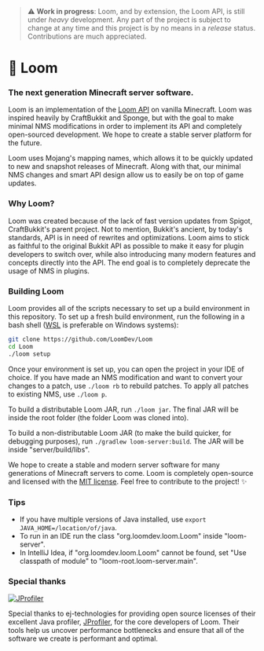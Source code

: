> :warning: **Work in progress**: Loom, and by extension, the Loom API, is still under *heavy* development. Any part of the project is subject to change at any time and this project is by no means in a *release* status. Contributions are much appreciated. 

# 🧵 Loom
### The next generation Minecraft server software.

Loom is an implementation of the [Loom API](/api) on vanilla Minecraft. Loom was inspired heavily by CraftBukkit and Sponge, but with the goal to make minimal NMS modifications in order to implement its API and completely open-sourced development. We hope to create a stable server platform for the future.

Loom uses Mojang's mapping names, which allows it to be quickly updated to new and snapshot releases of Minecraft. Along with that, our minimal NMS changes and smart API design allow us to easily be on top of game updates.

### Why Loom?
Loom was created because of the lack of fast version updates from Spigot, CraftBukkit's parent project. Not to mention, Bukkit's ancient, by today's standards, API is in need of rewrites and optimizations. Loom aims to stick as faithful to the original Bukkit API as possible to make it easy for plugin developers to switch over, while also introducing many modern features and concepts directly into the API. The end goal is to completely deprecate the usage of NMS in plugins.

### Building Loom
Loom provides all of the scripts necessary to set up a build environment in this repository. To set up a fresh build environment, run the following in a bash shell ([WSL](https://docs.microsoft.com/en-us/windows/wsl/install-win10) is preferable on Windows systems):
```bash
git clone https://github.com/LoomDev/Loom
cd Loom
./loom setup
```
Once your environment is set up, you can open the project in your IDE of choice. If you have made an NMS modification and want to convert your changes to a patch, use `./loom rb` to rebuild patches. To apply all patches to existing NMS, use `./loom p`.

To build a distributable Loom JAR, run `./loom jar`. The final JAR will be inside the root folder (the folder Loom was cloned into).

To build a non-distributable Loom JAR (to make the build quicker, for debugging purposes), run `./gradlew loom-server:build`. The JAR will be inside "server/build/libs".

We hope to create a stable and modern server software for many generations of Minecraft servers to come. Loom is completely open-source and licensed with the [MIT license](/LICENSE). Feel free to contribute to the project! ✨

### Tips
- If you have multiple versions of Java installed, use `export JAVA_HOME=/location/of/java`.
- To run in an IDE run the class "org.loomdev.loom.Loom" inside "loom-server".
- In IntelliJ Idea, if "org.loomdev.loom.Loom" cannot be found, set "Use classpath of module" to "loom-root.loom-server.main".

### Special thanks
[![JProfiler](https://www.ej-technologies.com/images/product_banners/jprofiler_medium.png)](https://www.ej-technologies.com/products/jprofiler/overview.html)  

Special thanks to ej-technologies for providing open source licenses of their excellent Java profiler, [JProfiler](https://www.ej-technologies.com/products/jprofiler/overview.html), for the core developers of Loom. Their tools help us uncover performance bottlenecks and ensure that all of the software we create is performant and optimal.
